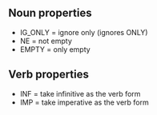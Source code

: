 Noun properties
----------

* IG_ONLY = ignore only (ignores ONLY)
* NE = not empty
* EMPTY = only empty

Verb properties
---------------

* INF = take infinitive as the verb form
* IMP = take imperative as the verb form
